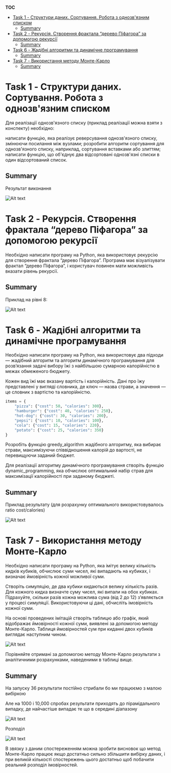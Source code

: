 
**TOC**

- [Task 1 - Структури даних. Сортування. Робота з однозв'язним списком](#task-1---структури-даних-сортування-робота-з-однозвязним-списком)
    - [Summary](#summary)
- [Task 2 - Рекурсія. Створення фрактала “дерево Піфагора” за допомогою рекурсії](#task-2---рекурсія-створення-фрактала-дерево-піфагора-за-допомогою-рекурсії)
    - [Summary](#summary-1)
- [Task 6 - Жадібні алгоритми та динамічне програмування](#task-6---жадібні-алгоритми-та-динамічне-програмування)
    - [Summary](#summary-2)
- [Task 7 - Використання методу Монте-Карло](#task-7---використання-методу-монте-карло)
    - [Summary](#summary-3)


# Task 1 - Структури даних. Сортування. Робота з однозв'язним списком


Для реалізації однозв'язного списку (приклад реалізації можна взяти з конспекту) необхідно:

написати функцію, яка реалізує реверсування однозв'язного списку, змінюючи посилання між вузлами;
розробити алгоритм сортування для однозв'язного списку, наприклад, сортування вставками або злиттям;
написати функцію, що об'єднує два відсортовані однозв'язні списки в один відсортований список.

## Summary

Результат виконання

![Alt text](.img/image-3.png)

# Task 2 - Рекурсія. Створення фрактала “дерево Піфагора” за допомогою рекурсії


Необхідно написати програму на Python, яка використовує рекурсію для створення фрактала “дерево Піфагора”. Програма має візуалізувати фрактал “дерево Піфагора”, і користувач повинен мати можливість вказати рівень рекурсії.

## Summary

Приклад на рівні 8:

![Alt text](.img/image-5.png)


# Task 6 - Жадібні алгоритми та динамічне програмування

Необхідно написати програму на Python, яка використовує два підходи — жадібний алгоритм та алгоритм динамічного програмування для розв’язання задачі вибору їжі з найбільшою сумарною калорійністю в межах обмеженого бюджету.

Кожен вид їжі має вказану вартість і калорійність. Дані про їжу представлені у вигляді словника, де ключ — назва страви, а значення — це словник з вартістю та калорійністю.

```python
items = {
    "pizza": {"cost": 50, "calories": 300},
    "hamburger": {"cost": 40, "calories": 250},
    "hot-dog": {"cost": 30, "calories": 200},
    "pepsi": {"cost": 10, "calories": 100},
    "cola": {"cost": 15, "calories": 220},
    "potato": {"cost": 25, "calories": 350}
}
```

Розробіть функцію greedy_algorithm жадібного алгоритму, яка вибирає страви, максимізуючи співвідношення калорій до вартості, не перевищуючи заданий бюджет.

Для реалізації алгоритму динамічного програмування створіть функцію dynamic_programming, яка обчислює оптимальний набір страв для максимізації калорійності при заданому бюджеті.

## Summary

Приклад результату (для розрахунку оптимального використовувалось ratio cost/calories)

![Alt text](.img/image-4.png)

# Task 7 - Використання методу Монте-Карло

Необхідно написати програму на Python, яка імітує велику кількість кидків кубиків, обчислює суми чисел, які випадають на кубиках, і визначає ймовірність кожної можливої суми.

Створіть симуляцію, де два кубики кидаються велику кількість разів. Для кожного кидка визначте суму чисел, які випали на обох кубиках. Підрахуйте, скільки разів кожна можлива сума (від 2 до 12) з’являється у процесі симуляції. Використовуючи ці дані, обчисліть імовірність кожної суми.

На основі проведених імітацій створіть таблицю або графік, який відображає ймовірності кожної суми, виявлені за допомогою методу Монте-Карло.
Таблиця ймовірностей сум при киданні двох кубиків виглядає наступним чином.

![Alt text](.img/image.png)

Порівняйте отримані за допомогою методу Монте-Карло результати з аналітичними розрахунками, наведеними в таблиці вище.

## Summary

На запуску 36 результати постійно стрибали бо ми працюємо з малою вибіркою

Але на 1000 і 10,000 спробах результати приходять до пірамідального випадку, де найчастіше випадає те що в середині діапазону

![Alt text](.img/image-1.png)

Розподіл

![Alt text](.img/image-2.png)

В звязку з даним спостереженням можна зробити висновок що метод Монте-Карло працює якщо достатньо сильно збільшити вибірку даних, і при великій кількості спостережень цього достатньо щоб побачити реальний розподіл імовірностей.